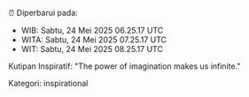 ⏰ Diperbarui pada:
- WIB: Sabtu, 24 Mei 2025 06.25.17 UTC
- WITA: Sabtu, 24 Mei 2025 07.25.17 UTC
- WIT: Sabtu, 24 Mei 2025 08.25.17 UTC

Kutipan Inspiratif:
"The power of imagination makes us infinite."


Kategori: inspirational

